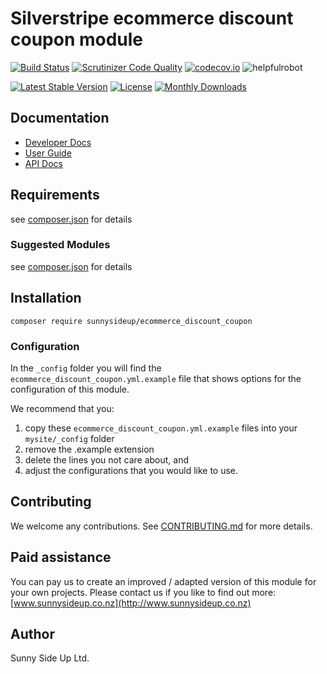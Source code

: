 # Silverstripe ecommerce discount coupon module
[![Build Status](https://travis-ci.org/sunnysideup/silverstripe-ecommerce_discount_coupon.svg?branch=master)](https://travis-ci.org/sunnysideup/silverstripe-ecommerce_discount_coupon)
[![Scrutinizer Code Quality](https://scrutinizer-ci.com/g/sunnysideup/silverstripe-ecommerce_discount_coupon/badges/quality-score.png?b=master)](https://scrutinizer-ci.com/g/sunnysideup/silverstripe-ecommerce_discount_coupon/?branch=master)
[![codecov.io](https://codecov.io/github/sunnysideup/silverstripe-ecommerce_discount_coupon/coverage.svg?branch=master)](https://codecov.io/github/sunnysideup/silverstripe-ecommerce_discount_coupon?branch=master)
![helpfulrobot](https://helpfulrobot.io/sunnysideup/ecommerce_discount_coupon/badge)

[![Latest Stable Version](https://poser.pugx.org/sunnysideup/ecommerce_discount_coupon/version)](https://packagist.org/packages/sunnysideup/ecommerce_discount_coupon)
[![License](https://poser.pugx.org/sunnysideup/ecommerce_discount_coupon/license)](https://packagist.org/packages/sunnysideup/ecommerce_discount_coupon)
[![Monthly Downloads](https://poser.pugx.org/sunnysideup/ecommerce_discount_coupon/d/monthly)](https://packagist.org/packages/sunnysideup/ecommerce_discount_coupon)


## Documentation



 * [Developer Docs](docs/en/INDEX.md)
 * [User Guide](docs/en/userguide.md)
 * [API Docs](http://docs.ssmods.com/sunnysideup/ecommerce_discount_coupon)

## Requirements



see [composer.json](composer.json) for details

### Suggested Modules



see [composer.json](composer.json) for details


## Installation


```
composer require sunnysideup/ecommerce_discount_coupon
```

### Configuration



In the `_config` folder you will find the `ecommerce_discount_coupon.yml.example`
file that shows options for the configuration of this module.

We recommend that you:

  1. copy these `ecommerce_discount_coupon.yml.example` files into your
`mysite/_config` folder
  2. remove the .example extension
  3. delete the lines you not care about, and
  4. adjust the configurations that you would like to use.


## Contributing



We welcome any contributions. See [CONTRIBUTING.md](CONTRIBUTING.md) for more details.

## Paid assistance



You can pay us to create an improved / adapted version of this module for your own projects.  Please contact us if you like to find out more: [www.sunnysideup.co.nz](http://www.sunnysideup.co.nz)

## Author



Sunny Side Up Ltd.
